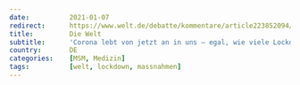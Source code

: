 ```yaml
---
date:          2021-01-07
redirect:      https://www.welt.de/debatte/kommentare/article223852094/Corona-lebt-von-jetzt-an-in-uns-egal-wie-viele-Lockdowns-noch-folgen.html
title:         Die Welt
subtitle:      'Corona lebt von jetzt an in uns – egal, wie viele Lockdowns noch folgen'
country:       DE
categories:    [MSM, Medizin]
tags:          [welt, lockdown, massnahmen]
---
```

